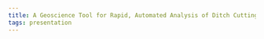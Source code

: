 ```yaml
---
title: A Geoscience Tool for Rapid, Automated Analysis of Ditch Cuttings
tags: presentation 
---
```

